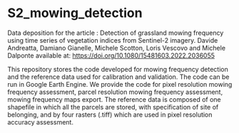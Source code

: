 # S2_mowing_detection
Data deposition for the article :
Detection of grassland mowing frequency using time series of vegetation indices from Sentinel-2 imagery.
Davide Andreatta, Damiano Gianelle, Michele Scotton, Loris Vescovo and Michele Dalponte
available at: https://doi.org/10.1080/15481603.2022.2036055

This repository stores the code developed for mowing frequency detection and the reference data used for calibration and validation. 
The code can be run in Google Earth Engine. We provide the code for pixel resolution mowing frequency assessment, parcel resolution mowing frequency assessment, mowing frequency maps export.
The reference data is composed of one shapefile in which all the parcels are stored, with specification of site of belonging, and by four rasters (.tiff) which are used in pixel resolution accuracy assessment.
